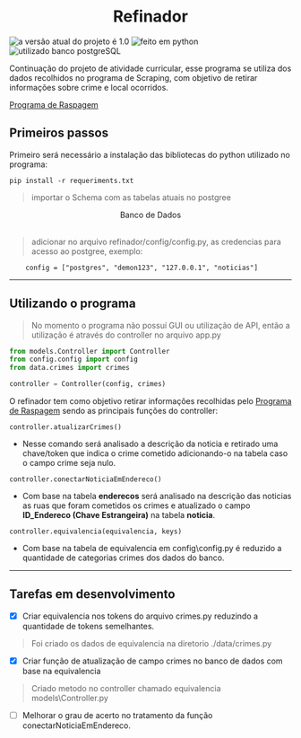 <h1 style="text-align: center;">Refinador</h1>

![a versão atual do projeto é 1.0](https://img.shields.io/badge/Versão-1.0-279)
![feito em python](https://img.shields.io/badge/Linguagem-Python-321)
![utilizado banco postgreSQL](https://img.shields.io/badge/SGBD-PostgreSQL-244)

 Continuação do projeto de atividade curricular, esse programa se utiliza dos dados recolhidos no programa de Scraping, com objetivo de retirar informações sobre crime e local ocorridos.

 [Programa de Raspagem](https://github.com/johnyjunior123/ScrapingACE4)

<h2>Primeiros passos</h2>

Primeiro será necessário a instalação das bibliotecas do python utilizado no programa:

```pip install -r requeriments.txt```

> importar o Schema com as tabelas atuais no postgree

<div style="text-align: center"><a src="https://drive.google.com/drive/folders/17FiCBgn4QvJjCM0ulZJEz3kRCnrYO5Pa?usp=sharing">Banco de Dados</a></div>
<br>

> adicionar no arquivo refinador/config/config.py, as credencias para acesso ao postgree, exemplo:

```
    config = ["postgres", "demon123", "127.0.0.1", "noticias"]
```
___
<h2>Utilizando o programa</h2>

>No momento o programa não possuí GUI ou utilização de API, então a utilização é através do controller no arquivo app.py

~~~python 
from models.Controller import Controller
from config.config import config
from data.crimes import crimes

controller = Controller(config, crimes)
~~~

O refinador tem como objetivo retirar informações recolhidas pelo  [Programa de Raspagem](https://github.com/johnyjunior123/ScrapingACE4) sendo as principais funções do controller:


`controller.atualizarCrimes()`

- Nesse comando será analisado a descrição da noticia e retirado uma chave/token que indica o crime cometido adicionando-o na tabela caso o campo crime seja nulo.

`controller.conectarNoticiaEmEndereco()`

- Com base na tabela **enderecos** será analisado na descrição das noticias as ruas que foram cometidos os crimes e atualizado o campo **ID_Endereco (Chave Estrangeira)** na tabela **noticia**.

`controller.equivalencia(equivalencia, keys)`
- Com base na tabela de equivalencia em config\config.py é reduzido a quantidade de categorias crimes dos dados do banco.
___

<h2>Tarefas em desenvolvimento</h2>

- [x] Criar equivalencia nos tokens do arquivo crimes.py reduzindo a quantidade de tokens semelhantes.

> Foi criado os dados de equivalencia na diretorio ./data/crimes.py

- [x] Criar função de atualização de campo crimes no banco de dados com base na equivalencia

> Criado metodo no controller chamado equivalencia models\Controller.py

- [ ] Melhorar o grau de acerto no tratamento da função conectarNoticiaEmEndereco.
